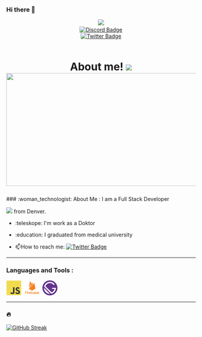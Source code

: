 ### Hi there 👋
<div id="header" align="center">
<img src="https://media.giphy.com/media/h4pMqXPoXDKCXCfs3l/giphy.gif" width="100"/> 
</div>
<div id="badges">
</a>
<div align="center">
<a href="https://discord.com/channels/@Denise Morgan#0754">
<img src="https://img.shields.io/badge/Discord-black?style=for-the-badge&logo=discord&LogoColor=white" alt="Discord Badge"/>
</a>
<div align="center">
<a href="https://twitter.com/MeganJo01554061">
<img src="https://img.shields.io/badge/Twitter-blue?style=for-the-badge&logo=twitter&LogoColor=white" alt="Twitter Badge"/> 
</a>
</div>
<img scr="https://komarev.com/ghpvc/?username=welchmax16&style=flat-sguare&color=blue" alt=""/>
<h1>
  About me!
<img src="https://media.giphy.com/media/hvRJCLFzcasrR4ia7z/giphy.gif" width="30px/>
</h1>
<div align="center">

<img src="https://media.giphy.com/media/Kfl09udXYhbjajJwEt/giphy.gif" width="600" height="300"/>
</div>
### :woman_technologist: About Me : I  am  a Full  Stack  Developer

<img src="https://media.giphy.com/media/dAXabwi32tKkJxblBG/giphy.gif" width="30"> from Denver.

- :teleskope: I'm work as a Doktor 

- :education: I graduated from medical university

- :mailbox:How to reach me:
[![Twitter Badge](https://img.shields.io/badge/-twitter-blue?style=flat&logo=Twitter&logoColor=white)](https://twitter.com/MeganJo01554061)

---
### Languages and Tools :

</div>

<img src="https://github.com/devicons/devicon/blob/master/icons/javascript/javascript-original.svg" title="JavaScript" alt="JavaScript" width="40" height="40"/>&nbsp;
<img src="https://github.com/devicons/devicon/blob/master/icons/firebase/firebase-plain-wordmark.svg" title="Firebase" alt="Firebase" width="40" height="40"/>&nbsp;
<img src="https://github.com/devicons/devicon/blob/master/icons/gatsby/gatsby-original.svg" title="Gatsby"  alt="Gatsby" width="40" height="40"/>&nbsp;

</div>

---
### :fire: 
[![GitHub Streak](http://github-readme-streak-stats.herokuapp.com?user=welchmax16&theme=dark&background=000000)](https://git.io/streak-stats) 
